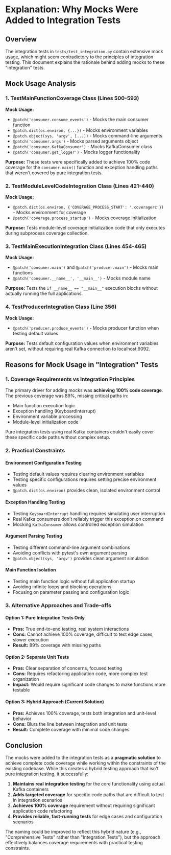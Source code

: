# Explanation: Why Mocks Were Added to Integration Tests

## Overview

The integration tests in `tests/test_integration.py` contain extensive mock usage, which might seem contradictory to the principles of integration testing. This document explains the rationale behind adding mocks to these "integration" tests.

## Mock Usage Analysis

### 1. **TestMainFunctionCoverage Class (Lines 500-593)**

**Mock Usage:**
- `@patch('consumer.consume_events')` - Mocks the main consumer function
- `@patch.dict(os.environ, {...})` - Mocks environment variables
- `@patch.object(sys, 'argv', [...])` - Mocks command-line arguments
- `@patch('consumer.args')` - Mocks parsed arguments object
- `@patch('consumer.KafkaConsumer')` - Mocks KafkaConsumer class
- `@patch('consumer.get_logger')` - Mocks logger functionality

**Purpose:** These tests were specifically added to achieve 100% code coverage for the `consumer.main()` function and exception handling paths that weren't covered by pure integration tests.

### 2. **TestModuleLevelCodeIntegration Class (Lines 421-440)**

**Mock Usage:**
- `@patch.dict(os.environ, {'COVERAGE_PROCESS_START': '.coveragerc'})` - Mocks environment for coverage
- `@patch('coverage.process_startup')` - Mocks coverage initialization

**Purpose:** Tests module-level coverage initialization code that only executes during subprocess coverage collection.

### 3. **TestMainExecutionIntegration Class (Lines 454-465)**

**Mock Usage:**
- `@patch('consumer.main')` and `@patch('producer.main')` - Mocks main functions
- `@patch('consumer.__name__', '__main__')` - Mocks module name

**Purpose:** Tests the `if __name__ == "__main__"` execution blocks without actually running the full applications.

### 4. **TestProducerIntegration Class (Line 356)**

**Mock Usage:**
- `@patch('producer.produce_events')` - Mocks producer function when testing default values

**Purpose:** Tests default configuration values when environment variables aren't set, without requiring real Kafka connection to localhost:9092.

## Reasons for Mock Usage in "Integration" Tests

### 1. **Coverage Requirements vs Integration Principles**

The primary driver for adding mocks was **achieving 100% code coverage**. The previous coverage was 89%, missing critical paths in:
- Main function execution logic
- Exception handling (KeyboardInterrupt)
- Environment variable processing
- Module-level initialization code

Pure integration tests using real Kafka containers couldn't easily cover these specific code paths without complex setup.

### 2. **Practical Constraints**

#### **Environment Configuration Testing**
- Testing default values requires clearing environment variables
- Testing specific configurations requires setting precise environment values
- `@patch.dict(os.environ)` provides clean, isolated environment control

#### **Exception Handling Testing**  
- Testing `KeyboardInterrupt` handling requires simulating user interruption
- Real Kafka consumers don't reliably trigger this exception on command
- Mocking `KafkaConsumer` allows controlled exception simulation

#### **Argument Parsing Testing**
- Testing different command-line argument combinations
- Avoiding conflicts with pytest's own argument parsing
- `@patch.object(sys, 'argv')` provides clean argument simulation

#### **Main Function Isolation**
- Testing main function logic without full application startup
- Avoiding infinite loops and blocking operations
- Focusing on parameter passing and configuration logic

### 3. **Alternative Approaches and Trade-offs**

#### **Option 1: Pure Integration Tests Only**
- **Pros:** True end-to-end testing, real system interactions
- **Cons:** Cannot achieve 100% coverage, difficult to test edge cases, slower execution
- **Result:** 89% coverage with missing paths

#### **Option 2: Separate Unit Tests**
- **Pros:** Clear separation of concerns, focused testing
- **Cons:** Requires refactoring application code, more complex test organization
- **Impact:** Would require significant code changes to make functions more testable

#### **Option 3: Hybrid Approach (Current Solution)**
- **Pros:** Achieves 100% coverage, tests both integration and unit-level behavior
- **Cons:** Blurs the line between integration and unit tests
- **Result:** Complete coverage with minimal code changes

## Conclusion

The mocks were added to the integration tests as a **pragmatic solution** to achieve complete code coverage while working within the constraints of the existing codebase. While this creates a hybrid testing approach that isn't pure integration testing, it successfully:

1. **Maintains real integration testing** for the core functionality using actual Kafka containers
2. **Adds targeted coverage** for specific code paths that are difficult to test in integration scenarios  
3. **Achieves 100% coverage** requirement without requiring significant application code refactoring
4. **Provides reliable, fast-running tests** for edge cases and configuration scenarios

The naming could be improved to reflect this hybrid nature (e.g., "Comprehensive Tests" rather than "Integration Tests"), but the approach effectively balances coverage requirements with practical testing constraints.